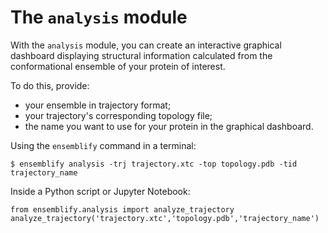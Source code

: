 # The `analysis` module

With the `analysis` module, you can create an interactive graphical dashboard displaying structural information calculated from the conformational ensemble of your protein of interest.

To do this, provide:
- your ensemble in trajectory format;
- your trajectory's corresponding topology file;
- the name you want to use for your protein in the graphical dashboard.

Using the `ensemblify` command in a terminal:

   ```{code-block} console
   $ ensemblify analysis -trj trajectory.xtc -top topology.pdb -tid trajectory_name
   ```

Inside a Python script or Jupyter Notebook:

   ```{code-block} python
   from ensemblify.analysis import analyze_trajectory
   analyze_trajectory('trajectory.xtc','topology.pdb','trajectory_name')
   ```
